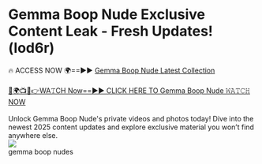 # Gemma Boop Nude Exclusive Content Leak - Fresh Updates! (lod6r)

🔥 ACCESS NOW 🌍==►► <a href="https://tinyurl.com/2mz8nhtm" rel="nofollow">Gemma Boop Nude Latest Collection</a>
<br><br>
[🔴🌍📺📱👉WA𝚃CH Now==►► CLICK HERE TO Gemma Boop Nude 𝚆𝙰𝚃𝙲𝙷 NOW](https://tinyurl.com/2mz8nhtm)
<br><br>
Unlock Gemma Boop Nude's private videos and photos today! Dive into the newest 2025 content updates and explore exclusive material you won’t find anywhere else.
<br>
<a href="https://tinyurl.com/2mz8nhtm" rel="nofollow" data-target="animated-image.originalLink"><img src="https://camo.githubusercontent.com/8a4f000d20f83aca3bf7ec5f350d767afa0574a8a352519fd8cfa583a6f93a33/68747470733a2f2f692e696d6775722e636f6d2f644a486b345a712e676966" data-canonical-src="https://i.imgur.com/dJHk4Zq.gif" style="max-width: 100%; display: inline-block;" data-target="animated-image.originalImage"></a>
<br>
gemma boop nudes